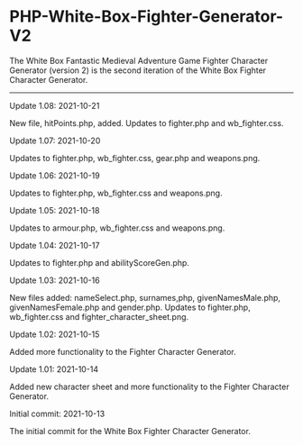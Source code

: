 # PHP-White-Box-Fighter-Generator-V2
The White Box Fantastic Medieval Adventure Game Fighter Character Generator (version 2) is the second iteration of the White Box Fighter Character Generator.


--------------------



Update 1.08: 2021-10-21

New file, hitPoints.php, added. Updates to fighter.php and wb_fighter.css.


Update 1.07: 2021-10-20

Updates to fighter.php, wb_fighter.css, gear.php and weapons.png.


Update 1.06: 2021-10-19

Updates to fighter.php, wb_fighter.css and weapons.png.



Update 1.05: 2021-10-18

Updates to armour.php, wb_fighter.css and weapons.png.



Update 1.04: 2021-10-17

Updates to fighter.php and abilityScoreGen.php. 


Update 1.03: 2021-10-16

New files added: nameSelect.php, surnames,php, givenNamesMale.php, givenNamesFemale.php and gender.php.  Updates to fighter.php, wb_fighter.css and fighter_character_sheet.png.


Update 1.02: 2021-10-15

Added more functionality to the Fighter Character Generator.




Update 1.01: 2021-10-14

Added new character sheet and more functionality to the Fighter Character Generator.




Initial commit: 2021-10-13

The initial commit for the White Box Fighter Character Generator.
